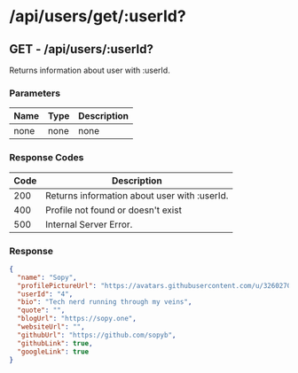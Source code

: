 # /api/users/get/:userId?

## GET - /api/users/:userId?

Returns information about user with :userId.

### Parameters

| Name | Type | Description |
|------|------|-------------|
| none | none | none        |

### Response Codes

| Code | Description                                  |
|------|----------------------------------------------|
| 200  | Returns information about user with :userId. |
| 400  | Profile not found or doesn't exist           |
| 500  | Internal Server Error.                       |

### Response

```json
{
  "name": "Sopy",
  "profilePictureUrl": "https://avatars.githubusercontent.com/u/32602702?v=4",
  "userId": "4",
  "bio": "Tech nerd running through my veins",
  "quote": "",
  "blogUrl": "https://sopy.one",
  "websiteUrl": "",
  "githubUrl": "https://github.com/sopyb",
  "githubLink": true,
  "googleLink": true
}
```